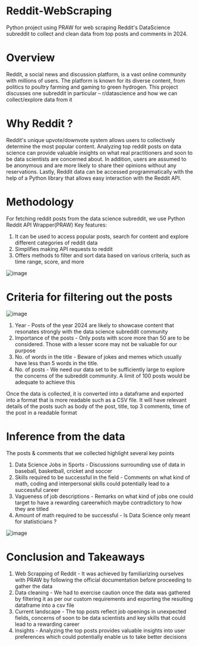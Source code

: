# Reddit-WebScraping
Python project using PRAW for web scraping Reddit's DataScience subreddit to collect and clean data from top posts and comments in 2024.

# Overview
Reddit, a social news and discussion platform, is a vast online community with millions of users. The platform is known for its diverse content, from politics to poultry farming and gaming to green hydrogen. This project discusses one subreddit in particular – r/datascience and how we can collect/explore data from it

# Why Reddit ?
Reddit's unique upvote/downvote system allows users to collectively determine the most popular content. Analyzing top reddit posts on data science can provide valuable insights on what real practitioners and soon to be data scientists are concerned about. In addition, users are assumed to be anonymous and are more likely to share their opinions without any reservations. Lastly, Reddit data can be accessed programmatically with the help of a Python library that allows easy interaction with the Reddit API.

# Methodology
For fetching reddit posts from the data science subreddit, we use Python Reddit API Wrapper(PRAW)
Key features:
1) It can be used to access popular posts, search for content and explore different categories of reddit data
2) Simplifies making API requests to reddit
3) Offers methods to filter and sort data based on various criteria, such as time range, score, and more

![image](https://github.com/user-attachments/assets/134fea48-2ded-4f7e-bbf8-cad0abd93003)

 # Criteria for filtering out the posts

![image](https://github.com/user-attachments/assets/3ac03fab-c7ad-424b-820d-5457f847b374)

1) Year - Posts of the year 2024 are likely to showcase content that resonates strongly with the data science subreddit community
2) Importance of the posts - Only posts with score more than 50 are to be considered. Those with a lesser score may not be valuable for our purpose 
3) No. of words in the title - Beware of jokes and memes which usually have less than 5 words in the title.
4) No. of posts - We need our data set to be sufficiently large to explore the concerns of the subreddit community. A limit of 100 posts would be adequate to achieve this

Once the data is collected, it is converted into a dataframe and exported into a format that is more readable such as a CSV file. It will have relevant details of the posts such as body of the post, title, top 3 comments, time of the post in a readable format

# Inference from the data
The posts & comments that we collected highlight several key points
1) Data Science Jobs in Sports - Discussions surrounding use of data in baseball, basketball, cricket and soccer
2) Skills required to be successful in the field - Comments on what kind of math, coding and interpersonal skills could potentially lead to a successful career
3) Vagueness of job descriptions - Remarks on what kind of jobs one could target to have a rewarding careerwhich maybe contradictory to how they are titled
4) Amount of math required to be successful - Is Data Science only meant for statisticians ?

![image](https://github.com/user-attachments/assets/ad63fdd1-0fd6-444b-950e-169a230c1439)

# Conclusion and Takeaways
1) Web Scrapping of Reddit - It was achieved by familiarizing ourselves with PRAW by following the official documentation before proceeding to gather the data
2) Data cleaning - We had to exercise caution once the data was gathered by filtering it as per our custom requirements and exporting the resulting dataframe into a csv file
3) Current landscape - The top posts reflect job openings in unexpected fields, concerns of soon to be data scientists and key skills that could lead to a rewarding career
4) Insights - Analyzing the top posts provides valuable insights into user preferences which could potentially enable us to take better decisions
